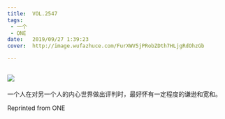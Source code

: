 ```yaml
---
title:	VOL.2547
tags:
 - 一个
 - ONE
date:	2019/09/27 1:39:23
cover:	http://image.wufazhuce.com/FurXWV5jPRobZDth7HLjgRdOhzGb

---
```

![](http://image.wufazhuce.com/FurXWV5jPRobZDth7HLjgRdOhzGb)
---

一个人在对另一个人的内心世界做出评判时，最好怀有一定程度的谦逊和宽和。
 
Reprinted from ONE
